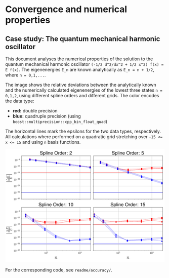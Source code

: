 # Convergence and numerical properties
## Case study: The quantum mechanical harmonic oscillator
This document analyses the numerical properties of the solution to the quantum mechanical harmonic oscillator `(-1/2 d^2/dx^2 + 1/2 x^2) f(x) = E f(x)`. The eigenenergies `E_n` are known analytically as `E_n = n + 1/2`, where `n = 0,1,...`. 

The image shows the relative deviations between the analytically known and the numerically calculated eigenenergies of the lowest three states `n = 0,1,2`, using different spline orders and different grids. The color encodes the data type:

* **red:** double precision
* **blue:** quadruple precision (using `boost::multiprecision::cpp_bin_float_quad`)

The horizontal lines mark the epsilons for the two data types, respectively. All calculations where performed on a quadratic grid stretching over `-15 <= x <= 15` and using `n` basis functions.

![Accuracy](accuracy.png?raw=true "Accuracy")

For the corresponding code, see `readme/accuracy/`.
